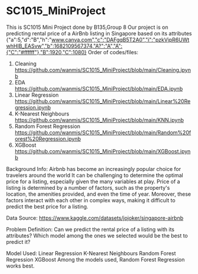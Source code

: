 # SC1015_MiniProject
This is SC1015 Mini Project done by B135,Group 8
Our project is on predicting rental price of a AirBnb listing in Singapore based on its attributes
{"a":5,"d":"B","h":"www.canva.com","c":"DAFgqB5T2A0","i":"pzkVjpR6UWtwhHIB_EASvw","b":1682109567374,"A?":"A","A":{"C":"#ffffff"},"B":1920,"C":1080}
Order of codes/files:
1. Cleaning https://github.com/wanmis/SC1015_MiniProject/blob/main/Cleaning.ipynb
2. EDA https://github.com/wanmis/SC1015_MiniProject/blob/main/EDA.ipynb
3. Linear Regression https://github.com/wanmis/SC1015_MiniProject/blob/main/Linear%20Regression.ipynb
4. K-Nearest Neighbours https://github.com/wanmis/SC1015_MiniProject/blob/main/KNN.ipynb
5. Random Forest Regression https://github.com/wanmis/SC1015_MiniProject/blob/main/Random%20forest%20Regression.ipynb
6. XGBoost https://github.com/wanmis/SC1015_MiniProject/blob/main/XGBoost.ipynb

Background Info:
Airbnb has become an increasingly popular choice for travelers around the world
It can be challenging to determine the optimal price for a listing, especially given the many variables at play.
Price of a listing is determined by a number of factors, such as the property's location, the amenities provided, and even the time of year. 
Moreover, these factors interact with each other in complex ways, making it difficult to predict the best price for a listing.

Data Source: https://www.kaggle.com/datasets/jojoker/singapore-airbnb

Problem Definition:
Can we predict the rental price of a listing with its attributes?
Which model among the ones we selected would be the best to predict it?

Model Used:
  Linear Regression
  K-Nearest Neighbours
  Random Forest Regression
  XGBoost
Among the models used, Random Forest Regression works best.

